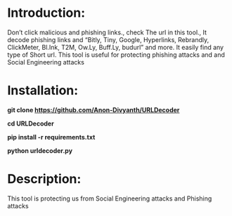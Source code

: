 # Introduction:
Don’t click malicious and phishing links., check
The url in this tool.,
 It decode phishing links and “Bitly, Tiny, Google, Hyperlinks, Rebrandly, ClickMeter, Bl.Ink,
T2M, Ow.Ly, Buff.Ly, budurl” and more. It easily find any type of 
Short url. This tool is useful for protecting phishing attacks and 
and Social Engineering attacks 

# Installation:
**git clone https://github.com/Anon-Divyanth/URLDecoder**

**cd URLDecoder**

**pip install -r requirements.txt**

**python urldecoder.py**

# Description:
This tool is protecting us from Social Engineering 
attacks and Phishing attacks 
